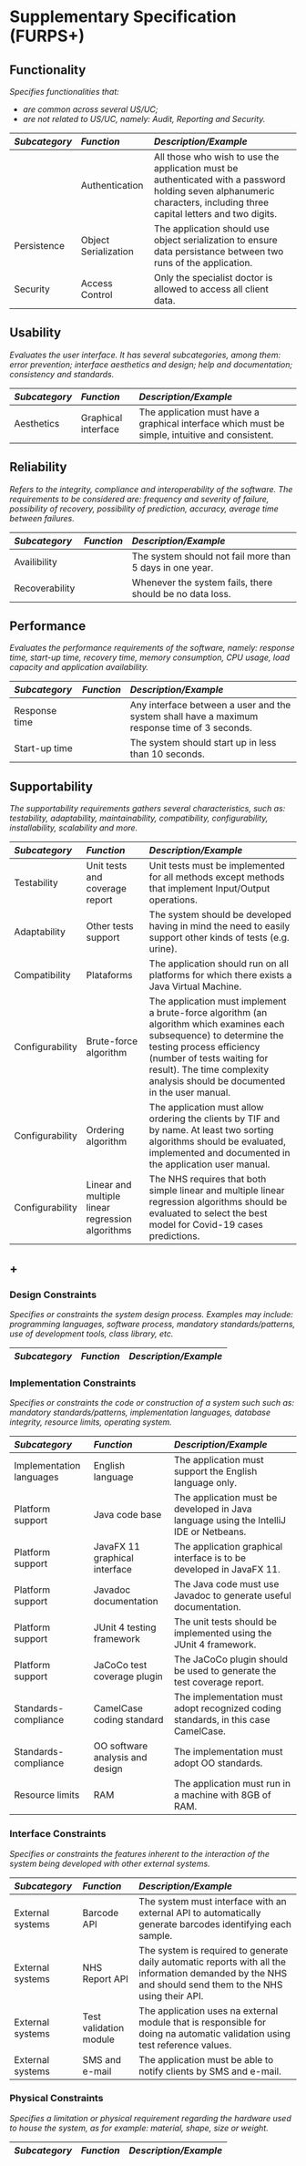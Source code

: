 # Supplementary Specification (FURPS+)

## Functionality

_Specifies functionalities that:_

- _are common across several US/UC;_
- _are not related to US/UC, namely: Audit, Reporting and Security._

| **_Subcategory_** | **_Function_** | **_Description/Example_** |
|:------------------------|:-----------------|:--------------------------------------------|
| |Authentication |All those who wish to use the application must be authenticated with a password holding seven alphanumeric characters, including three capital letters and two digits. |
|Persistence | Object Serialization | The application should use object serialization to ensure data persistance between two runs of the application. |
| Security | Access Control|Only the specialist doctor is allowed to access all client data. 


## Usability 

_Evaluates the user interface. It has several subcategories,
among them: error prevention; interface aesthetics and design; help and
documentation; consistency and standards._

| **_Subcategory_** | **_Function_** | **_Description/Example_** |
|:------------------------|:-----------------|:--------------------------------------------|
| Aesthetics | Graphical interface | The application must have a graphical interface which must be simple, intuitive and consistent. 


## Reliability
_Refers to the integrity, compliance and interoperability of the software. The requirements to be considered are: frequency and severity of failure, possibility of recovery, possibility of prediction, accuracy, average time between failures._

| **_Subcategory_** | **_Function_** | **_Description/Example_** |
|:------------------------|:-----------------|:--------------------------------------------|
|Availibility| |The system should not fail more than 5 days in one year. 
|Recoverability| | Whenever the system fails, there should be no data loss. 




## Performance
_Evaluates the performance requirements of the software, namely: response time, start-up time, recovery time, memory consumption, CPU usage, load capacity and application availability._


| **_Subcategory_** | **_Function_** | **_Description/Example_** |
|:------------------------|:-----------------|:--------------------------------------------|
|Response time | |Any interface between a user and the system shall have a maximum response time of 3 seconds. 
|Start-up time | |The system should start up in less than 10 seconds. 



## Supportability
_The supportability requirements gathers several characteristics, such as:
testability, adaptability, maintainability, compatibility,
configurability, installability, scalability and more._ 

| **_Subcategory_** | **_Function_** | **_Description/Example_** |
|:------------------------|:-----------------|:--------------------------------------------|
|Testability |Unit tests and coverage report |Unit tests must be implemented for all methods except methods that implement Input/Output operations. 
|Adaptability |Other tests support|The system should be developed having in mind the need to easily support other kinds of tests (e.g. urine). 
|Compatibility |Plataforms | The application should run on all platforms for which there exists a Java Virtual Machine. 
|Configurability|Brute-force algorithm |The application must implement a brute-force algorithm (an algorithm which examines each subsequence) to determine the testing process efficiency (number of tests waiting for result). The time complexity analysis should be documented in the user manual. 
|Configurability|Ordering algorithm |The application must allow ordering the clients by TIF and by name. At least two sorting algorithms should be evaluated, implemented and documented in the application user manual. 
|Configurability|Linear and multiple linear regression algorithms | The NHS requires that both simple linear and multiple linear regression algorithms should be evaluated to select the best model for Covid-19 cases predictions. 



## +

### Design Constraints

_Specifies or constraints the system design process. Examples may include: programming languages, software process, mandatory standards/patterns, use of development tools, class library, etc._
  

| **_Subcategory_** | **_Function_** | **_Description/Example_** |
|:------------------------|:-----------------|:--------------------------------------------|


### Implementation Constraints

_Specifies or constraints the code or construction of a system such
such as: mandatory standards/patterns, implementation languages,
database integrity, resource limits, operating system._

| **_Subcategory_** | **_Function_** | **_Description/Example_** |
|:------------------------|:-----------------|:--------------------------------------------|
|Implementation languages | English language | The application must support the English language only. 
|Platform support | Java code base | The application must be developed in Java language using the IntelliJ IDE or Netbeans. 
|Platform support | JavaFX 11 graphical interface |The application graphical interface is to be developed in JavaFX 11. 
|Platform support | Javadoc documentation | The Java code must use Javadoc to generate useful documentation. 
|Platform support | JUnit 4 testing framework | The unit tests should be implemented using the JUnit 4 framework. 
|Platform support | JaCoCo test coverage plugin | The JaCoCo plugin should be used to generate the test coverage report. 
|Standards-compliance |CamelCase coding standard | The implementation must adopt recognized coding standards, in this case CamelCase. 
|Standards-compliance |OO software analysis and design |The implementation must adopt OO standards. 
|Resource limits |RAM |The application must run in a machine with 8GB of RAM. 




### Interface Constraints
_Specifies or constraints the features inherent to the interaction of the
system being developed with other external systems._


| **_Subcategory_** | **_Function_** | **_Description/Example_** |
|:------------------------|:-----------------|:--------------------------------------------|
|External systems |Barcode API |The system must interface with an external API to automatically generate barcodes identifying each sample. 
|External systems |NHS Report API | The system is required to generate daily automatic reports with all the information demanded by the NHS and should send them to the NHS using their API. 
|External systems |Test validation module |The application uses na external module that is responsible for doing na automatic validation using test reference values. 
|External systems |SMS and e-mail |The application must be able to notify clients by SMS and e-mail. 



### Physical Constraints

_Specifies a limitation or physical requirement regarding the hardware used to house the system, as for example: material, shape, size or weight._

| **_Subcategory_** | **_Function_** | **_Description/Example_** |
|:------------------------|:-----------------|:--------------------------------------------|
